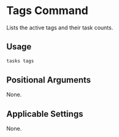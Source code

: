 # Tags Command

Lists the active tags and their task counts.

## Usage

```bash
tasks tags
```

## Positional Arguments

None.

## Applicable Settings

None.

